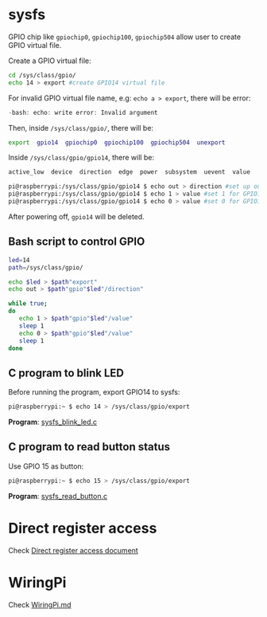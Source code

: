 # sysfs

GPIO chip like ``gpiochip0``, ``gpiochip100``, ``gpiochip504`` allow user to create GPIO virtual file.

Create a GPIO virtual file:

```sh
cd /sys/class/gpio/
echo 14 > export #create GPIO14 virtual file
```

For invalid GPIO virtual file name, e.g: ``echo a > export``, there will be error:

```c
-bash: echo: write error: Invalid argument
```

Then, inside ``/sys/class/gpio/``, there will be:

```sh
export  gpio14  gpiochip0  gpiochip100  gpiochip504  unexport
```

Inside ``/sys/class/gpio/gpio14``, there will be:

```sh
active_low  device  direction  edge  power  subsystem  uevent  value
```

```sh
pi@raspberrypi:/sys/class/gpio/gpio14 $ echo out > direction #set up output for gpio14
pi@raspberrypi:/sys/class/gpio/gpio14 $ echo 1 > value #set 1 for GPIO14
pi@raspberrypi:/sys/class/gpio/gpio14 $ echo 0 > value #set 0 for GPIO14
```

After powering off, ``gpio14`` will be deleted.

## Bash script to control GPIO

```sh
led=14
path=/sys/class/gpio/

echo $led > $path"export"
echo out > $path"gpio"$led"/direction"

while true;
do
   echo 1 > $path"gpio"$led"/value"
   sleep 1
   echo 0 > $path"gpio"$led"/value"
   sleep 1
done
```

## C program to blink LED

Before running the program, export GPIO14 to sysfs:

```sh
pi@raspberrypi:~ $ echo 14 > /sys/class/gpio/export
```

**Program**: [sysfs_blink_led.c](sysfs_blink_led.c)
## C program to read button status

Use GPIO 15 as button: 
```sh
pi@raspberrypi:~ $ echo 15 > /sys/class/gpio/export
```
**Program**: [sysfs_read_button.c](sysfs_read_button.c)
# Direct register access

Check [Direct register access document](Direct%20register%20access.md)

# WiringPi

Check [WiringPi.md](https://github.com/TranPhucVinh/Raspberry-Pi-C/blob/main/Physical%20layer/GPIO/WiringPi.md)